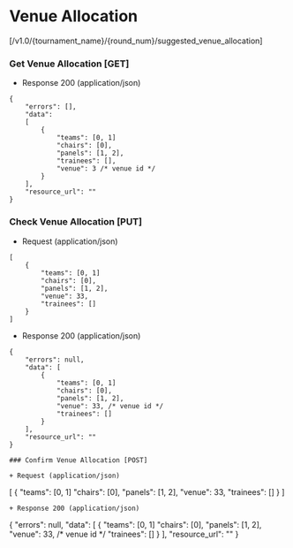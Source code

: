 # Venue Allocation 

[/v1.0/{tournament_name}/{round_num}/suggested_venue_allocation]

### Get Venue Allocation [GET]

+ Response 200 (application/json)
```
{
    "errors": [],
    "data":
    [
        {
            "teams": [0, 1]
            "chairs": [0],
            "panels": [1, 2],
            "trainees": [],
            "venue": 3 /* venue id */
        }
    ],
    "resource_url": ""
}
```
### Check Venue Allocation [PUT]

+ Request (application/json)
```
[
    {
        "teams": [0, 1]
        "chairs": [0],
        "panels": [1, 2],
        "venue": 33,
        "trainees": []
    }
]
```
+ Response 200 (application/json)
```
{
    "errors": null,
    "data": [
        {
            "teams": [0, 1]
            "chairs": [0],
            "panels": [1, 2],
            "venue": 33, /* venue id */
            "trainees": []
        }
    ],
    "resource_url": ""
}

### Confirm Venue Allocation [POST]

+ Request (application/json)
```
[
    {
        "teams": [0, 1]
        "chairs": [0],
        "panels": [1, 2],
        "venue": 33,
        "trainees": []
    }
]
```
+ Response 200 (application/json)
```
{
    "errors": null,
    "data": [
        {
            "teams": [0, 1]
            "chairs": [0],
            "panels": [1, 2],
            "venue": 33, /* venue id */
            "trainees": []
        }
    ],
    "resource_url": ""
}
```